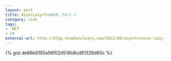 ```yaml
---
layout: post
title: AsyncLazy<T>&#58; Part 2
category: link
tags:
- .NET
- C#
external-url: http://blog.stephencleary.com/2012/08/asynchronous-lazy-initialization.html
---
```

{% gist de86b6195a56f02d516b8cd81329d60c %}
